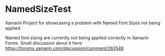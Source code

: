 # NamedSizeTest
Xamarin Project for showcasing a problem with Named Font Sizes not being applied

Named font sizing are currently not being applied correctly in Xamarin Forms.
Small discussion about it here: https://forums.xamarin.com/discussion/comment/263548
